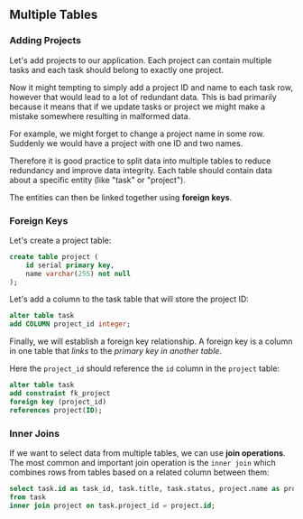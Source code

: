 ## Multiple Tables

### Adding Projects

Let's add projects to our application.
Each project can contain multiple tasks and each task should belong to exactly one project.

Now it might tempting to simply add a project ID and name to each task row, however that would lead to a lot of redundant data.
This is bad primarily because it means that if we update tasks or project we might make a mistake somewhere resulting in malformed data.

For example, we might forget to change a project name in some row.
Suddenly we would have a project with one ID and two names.

Therefore it is good practice to split data into multiple tables to reduce redundancy and improve data integrity.
Each table should contain data about a specific entity (like "task" or "project").

The entities can then be linked together using **foreign keys**.

### Foreign Keys

Let's create a project table:

```sql
create table project (
    id serial primary key,
    name varchar(255) not null
);
```

Let's add a column to the task table that will store the project ID:

```sql
alter table task
add COLUMN project_id integer;
```

Finally, we will establish a foreign key relationship.
A foreign key is a column in one table that _links_ to the _primary key in another table_.

Here the `project_id` should reference the `id` column in the `project` table:

```sql
alter table task
add constraint fk_project
foreign key (project_id)
references project(ID);
```

### Inner Joins

If we want to select data from multiple tables, we can use **join operations**.
The most common and important join operation is the `inner join` which combines rows from tables based on a related column between them:

```sql
select task.id as task_id, task.title, task.status, project.name as project_name
from task
inner join project on task.project_id = project.id;
```

